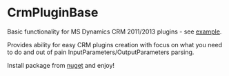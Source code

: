 # CrmPluginBase

Basic functionality for MS Dynamics CRM 2011/2013 plugins - see [example](https://github.com/abelevtsov/CrmPluginBase/edit/master/Examples.cs).

Provides ability for easy CRM plugins creation with focus on what you need to do and 
out of pain InputParameters/OutputParameters parsing.

Install package from [nuget](https://www.nuget.org/packages/CrmPluginBase/) and enjoy!
